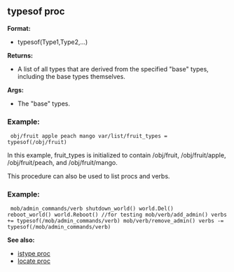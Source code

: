 ## typesof proc

**Format:**
+   typesof(Type1,Type2,\...)
<!-- -->
**Returns:**
+   A list of all types that are derived from the specified \"base\"
    types, including the base types themselves.
<!-- -->
**Args:**
+   The \"base\" types.
### Example:

```
 obj/fruit apple peach mango var/list/fruit_types =
typesof(/obj/fruit) 
```
 

In this example, fruit_types is
initialized to contain /obj/fruit, /obj/fruit/apple, /obj/fruit/peach,
and /obj/fruit/mango. 

This procedure can also be used to list
procs and verbs.
### Example:

```
 mob/admin_commands/verb shutdown_world() world.Del()
reboot_world() world.Reboot() //for testing mob/verb/add_admin() verbs
+= typesof(/mob/admin_commands/verb) mob/verb/remove_admin() verbs -=
typesof(/mob/admin_commands/verb) 
```


**See also:**
+   [istype proc](/ref/proc/istype.md) 
+   [locate proc](/ref/proc/locate.md) <!-- -->